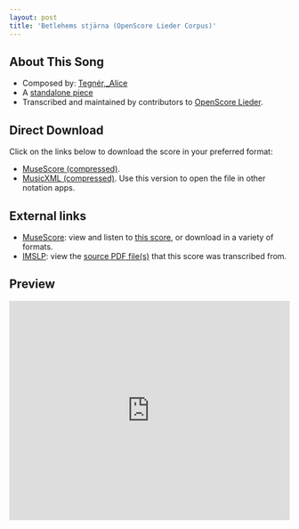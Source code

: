 ```yaml
---
layout: post
title: 'Betlehems stjärna (OpenScore Lieder Corpus)'
---
```


## About This Song

- Composed by: [Tegnér,_Alice](https://fourscoreandmore.org/openscore/lieder/Tegnér,_Alice)
- A [standalone piece](https://fourscoreandmore.org/openscore/lieder/Tegnér,_Alice/_)
- Transcribed and maintained by contributors to [OpenScore Lieder].

[OpenScore Lieder]: https://musescore.com/openscore-lieder-corpus

## Direct Download

Click on the links below to download the score in your preferred format:
- [MuseScore (compressed)](https://github.com/openscore/lieder/blob/main/scores/Tegnér,_Alice/_/Betlehems_stjärna/lc6910499.mscz?raw=true).
- [MusicXML (compressed)](https://github.com/openscore/lieder/blob/main/scores/Tegnér,_Alice/_/Betlehems_stjärna/lc6910499.mxl?raw=true). Use this version to open the file in other notation apps.

## External links

- [MuseScore]: view and listen to [this score][MuseScore], or download in a variety of formats.
- [IMSLP]: view the [source PDF file(s)][IMSLP] that this score was transcribed from.

[MuseScore]: https://musescore.com/score/6910499
[IMSLP]: https://imslp.org/wiki/Special:ReverseLookup/436417

## Preview

<iframe width="100%" height="394" src="https://musescore.com/openscore-lieder-corpus/scores/6910499/embed" frameborder="0" allowfullscreen allow="autoplay; fullscreen"></iframe>
